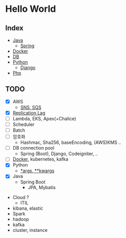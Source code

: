 # Hello World

## Index

- [Java](https://github.com/yuueuni/helloworld/tree/main/Java)
  - [Spring](https://github.com/yuueuni/helloworld/tree/main/Java/Spring)
- [Docker](https://github.com/yuueuni/helloworld/tree/main/Docker)
- [DB](https://github.com/yuueuni/helloworld/tree/main/DB)
- [Python](https://github.com/yuueuni/helloworld/tree/main/Python)
  - [Django](https://github.com/yuueuni/helloworld/tree/main/Python/Django)
- [Php](https://github.com/yuueuni/helloworld/tree/main/Php)

## TODO

- [x] AWS
  - [SNS, SQS](https://github.com/yuueuni/helloworld/tree/main/Note/SQS_SNS.md)
- [x] [Replication Lag](https://github.com/yuueuni/helloworld/blob/main/DB/note.md#replication-lag)
- [ ] Lambda, EKS, Apex(+Chalice)
- [ ] Scheduler
- [ ] Batch
- [ ] 암호화
  - Hashmac, Sha256, baseEncoding, (AWS)KMS ..
- [ ] DB connection pool
  - Spring (Boot), Django, Codeigniter, ..
- [ ] [Docker](https://github.com/yuueuni/helloworld/tree/main/Docker), kubernetes, kafka
- [x] Python
  - [*args, **kwargs](https://github.com/yuueuni/helloworld/tree/main/Python/argument.md)
- [x] Java
  - Spring Boot
    - JPA, Mybatis
- Cloud ?
  - ITIL
- kibana, elastic
- Spark
- hadoop
- kafka
- cluster, instance
